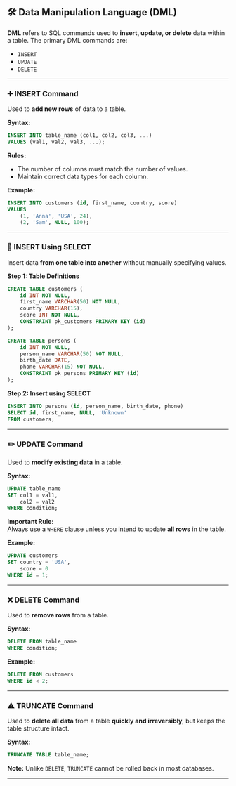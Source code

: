 
## 🛠️ Data Manipulation Language (DML)

**DML** refers to SQL commands used to **insert, update, or delete** data within a table. The primary DML commands are:

- `INSERT`
- `UPDATE`
- `DELETE`

---

### ➕ INSERT Command
Used to **add new rows** of data to a table.

**Syntax:**
```sql
INSERT INTO table_name (col1, col2, col3, ...)
VALUES (val1, val2, val3, ...);
```

**Rules:**
- The number of columns must match the number of values.
- Maintain correct data types for each column.

**Example:**
```sql
INSERT INTO customers (id, first_name, country, score)
VALUES 
    (1, 'Anna', 'USA', 24),
    (2, 'Sam', NULL, 100);
```

---

### 🔄 INSERT Using SELECT
Insert data **from one table into another** without manually specifying values.

**Step 1: Table Definitions**
```sql
CREATE TABLE customers (
    id INT NOT NULL,
    first_name VARCHAR(50) NOT NULL,
    country VARCHAR(15),
    score INT NOT NULL,
    CONSTRAINT pk_customers PRIMARY KEY (id)
);

CREATE TABLE persons (
    id INT NOT NULL,
    person_name VARCHAR(50) NOT NULL,
    birth_date DATE,
    phone VARCHAR(15) NOT NULL,
    CONSTRAINT pk_persons PRIMARY KEY (id)
);
```

**Step 2: Insert using SELECT**
```sql
INSERT INTO persons (id, person_name, birth_date, phone)
SELECT id, first_name, NULL, 'Unknown'
FROM customers;
```

---

### ✏️ UPDATE Command
Used to **modify existing data** in a table.

**Syntax:**
```sql
UPDATE table_name
SET col1 = val1,
    col2 = val2
WHERE condition;
```

**Important Rule:**  
Always use a `WHERE` clause unless you intend to update **all rows** in the table.

**Example:**
```sql
UPDATE customers
SET country = 'USA',
    score = 0
WHERE id = 1;
```

---

### ❌ DELETE Command
Used to **remove rows** from a table.

**Syntax:**
```sql
DELETE FROM table_name
WHERE condition;
```

**Example:**
```sql
DELETE FROM customers
WHERE id < 2;
```

---

### ⚠️ TRUNCATE Command
Used to **delete all data** from a table **quickly and irreversibly**, but keeps the table structure intact.

**Syntax:**
```sql
TRUNCATE TABLE table_name;
```

**Note:** Unlike `DELETE`, `TRUNCATE` cannot be rolled back in most databases.

---
